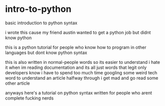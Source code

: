 # intro-to-python

basic introduction to python syntax

i wrote this cause my friend austin wanted to get a python job but didnt know python

this is a python tutorial for people who know how to program in other languages but dont know python syntax

this is also written in normal-people words so its easier to understand
i hate it when im reading documentation and its all just words that legit only developers know
i have to spend too much time googling some weird tech word to understand an article
halfway through i get mad and go read some other article

anyways here's a tutorial on python syntax written for people who arent complete fucking nerds